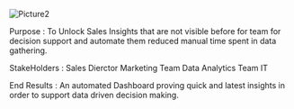 ![Picture2](https://user-images.githubusercontent.com/87352606/125461363-50259afd-3f2b-4260-b262-5cb7ed0f5bda.png)


Purpose :
To Unlock Sales Insights that are not visible before for team for decision support and automate them reduced manual time spent in data gathering.


StakeHolders :
Sales Dierctor
Marketing Team
Data Analytics Team
IT

End Results :
An automated Dashboard proving quick and latest insights in order to support data driven decision making.
